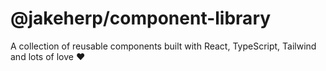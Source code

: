 # @jakeherp/component-library

A collection of reusable components built with React, TypeScript, Tailwind and lots of love ❤️
